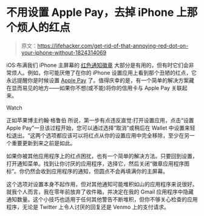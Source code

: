 # 不用设置 Apple Pay，去掉 iPhone 上那个烦人的红点

> 原文：<https://lifehacker.com/get-rid-of-that-annoying-red-dot-on-your-iphone-without-1824314069>

iOS:布满我们 iPhone 主屏幕的 [红色通知徽章](https://lifehacker.com/hack-your-notification-badges-to-encourage-good-habits-1819139456) 大部分是有用的，但有时它们会非常烦人。例如，你可能厌倦了在你的 iPhone 设置应用上看到那个丑陋的红点，它永远提醒你是时候设置 [Apple Pay](https://lifehacker.com/how-to-get-started-with-apples-new-apple-pay-cash-1821168610) 了。值得庆幸的是，有一个简单的解决方案藏在显而易见的地方——如果你不想(或不能)将你的信用卡与 Apple Pay 关联起来。

Watch

正如苹果博主约翰·格鲁伯 所说，第一步有点违反直觉:打开设置应用，点击“设置 Apple Pay”一旦该过程开始，您可以通过选择“取消”或稍后在 Wallet 中设置来轻松退出。“这两个选项都应该可以将红点从你的设置应用中完全移除，至少在另一个重要更新到来之前是如此。

如果你被其他应用程序上的红点困扰，也有一个简单的解决方法。只要回到设置，打开通知菜单。找到让你讨厌的应用程序，选择它，然后关闭“徽章应用程序图标”。你仍然会收到应用程序的通知，但圆点不会再填满你的主屏幕。

这个选项对设置本身不起作用，但对其他通知可能堆积如山的应用程序来说很好。就我个人而言，我在零年前放弃了收件箱，并决定在我的 Gmail 应用程序中隐藏通知数量。这个小技巧也适用于任何其他警告不断堆积，但你不够关心检查的应用程序，无论是 Twitter 上令人讨厌的回复还是 Venmo 上的支付请求。